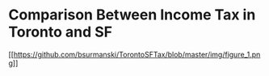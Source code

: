 # Comparison Between Income Tax in Toronto and SF

[[https://github.com/bsurmanski/TorontoSFTax/blob/master/img/figure_1.png]]

